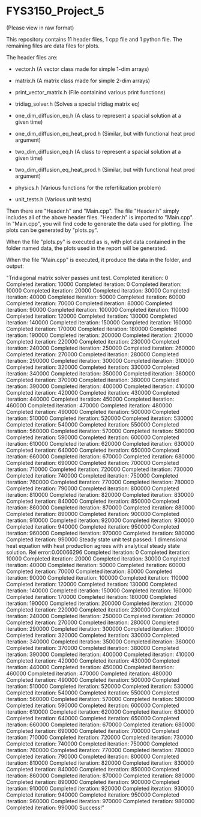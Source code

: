 # FYS3150_Project_5

(Please view in raw format)

This repository contains 11 header files,
1 cpp file and 1 python file. The remaining files are data files for plots.

The header files are:

* vector.h                          (A vector class made for simple 1-dim arrays)
* matrix.h                          (A matrix class made for simple 2-dim arrays)
* print_vector_matrix.h             (File containind various print functions)
* tridiag_solver.h                  (Solves a special tridiag matrix eq)

* one_dim_diffusion_eq.h            (A class to represent a spacial solution at a given time)
* one_dim_diffusion_eq_heat_prod.h  (Similar, but with functional heat prod argument)
* two_dim_diffusion_eq.h            (A class to represent a spacial solution at a given time)
* two_dim_diffusion_eq_heat_prod.h  (Similar, but with functional heat prod argument)

* physics.h                         (Various functions for the refertilization problem)
* unit_tests.h                      (Various unit tests)

Then there are "Header.h" and "Main.cpp". 
The file "Header.h" simply includes all of the above header files. 
"Header.h" is imported to "Main.cpp".
In "Main.cpp", you will find code to generate the data used for plotting.
The plots can be generated by "plots.py".

When the file "plots.py" is executed as is, with
plot data contained in the folder named data,
the plots used in the report will be generated.

When the file "Main.cpp" is executed, it produce the data in the folder,
and output:

"Tridiagonal matrix solver passes unit test.
Completed iteration: 0
Completed iteration: 10000
Completed iteration: 0
Completed iteration: 10000
Completed iteration: 20000
Completed iteration: 30000
Completed iteration: 40000
Completed iteration: 50000
Completed iteration: 60000
Completed iteration: 70000
Completed iteration: 80000
Completed iteration: 90000
Completed iteration: 100000
Completed iteration: 110000
Completed iteration: 120000
Completed iteration: 130000
Completed iteration: 140000
Completed iteration: 150000
Completed iteration: 160000
Completed iteration: 170000
Completed iteration: 180000
Completed iteration: 190000
Completed iteration: 200000
Completed iteration: 210000
Completed iteration: 220000
Completed iteration: 230000
Completed iteration: 240000
Completed iteration: 250000
Completed iteration: 260000
Completed iteration: 270000
Completed iteration: 280000
Completed iteration: 290000
Completed iteration: 300000
Completed iteration: 310000
Completed iteration: 320000
Completed iteration: 330000
Completed iteration: 340000
Completed iteration: 350000
Completed iteration: 360000
Completed iteration: 370000
Completed iteration: 380000
Completed iteration: 390000
Completed iteration: 400000
Completed iteration: 410000
Completed iteration: 420000
Completed iteration: 430000
Completed iteration: 440000
Completed iteration: 450000
Completed iteration: 460000
Completed iteration: 470000
Completed iteration: 480000
Completed iteration: 490000
Completed iteration: 500000
Completed iteration: 510000
Completed iteration: 520000
Completed iteration: 530000
Completed iteration: 540000
Completed iteration: 550000
Completed iteration: 560000
Completed iteration: 570000
Completed iteration: 580000
Completed iteration: 590000
Completed iteration: 600000
Completed iteration: 610000
Completed iteration: 620000
Completed iteration: 630000
Completed iteration: 640000
Completed iteration: 650000
Completed iteration: 660000
Completed iteration: 670000
Completed iteration: 680000
Completed iteration: 690000
Completed iteration: 700000
Completed iteration: 710000
Completed iteration: 720000
Completed iteration: 730000
Completed iteration: 740000
Completed iteration: 750000
Completed iteration: 760000
Completed iteration: 770000
Completed iteration: 780000
Completed iteration: 790000
Completed iteration: 800000
Completed iteration: 810000
Completed iteration: 820000
Completed iteration: 830000
Completed iteration: 840000
Completed iteration: 850000
Completed iteration: 860000
Completed iteration: 870000
Completed iteration: 880000
Completed iteration: 890000
Completed iteration: 900000
Completed iteration: 910000
Completed iteration: 920000
Completed iteration: 930000
Completed iteration: 940000
Completed iteration: 950000
Completed iteration: 960000
Completed iteration: 970000
Completed iteration: 980000
Completed iteration: 990000
Steady state unit test passed: 1 dimensional heat equation with heat production
agrees with analytical steady state solution. Rel error:0.00066296
Completed iteration: 0
Completed iteration: 10000
Completed iteration: 20000
Completed iteration: 30000
Completed iteration: 40000
Completed iteration: 50000
Completed iteration: 60000
Completed iteration: 70000
Completed iteration: 80000
Completed iteration: 90000
Completed iteration: 100000
Completed iteration: 110000
Completed iteration: 120000
Completed iteration: 130000
Completed iteration: 140000
Completed iteration: 150000
Completed iteration: 160000
Completed iteration: 170000
Completed iteration: 180000
Completed iteration: 190000
Completed iteration: 200000
Completed iteration: 210000
Completed iteration: 220000
Completed iteration: 230000
Completed iteration: 240000
Completed iteration: 250000
Completed iteration: 260000
Completed iteration: 270000
Completed iteration: 280000
Completed iteration: 290000
Completed iteration: 300000
Completed iteration: 310000
Completed iteration: 320000
Completed iteration: 330000
Completed iteration: 340000
Completed iteration: 350000
Completed iteration: 360000
Completed iteration: 370000
Completed iteration: 380000
Completed iteration: 390000
Completed iteration: 400000
Completed iteration: 410000
Completed iteration: 420000
Completed iteration: 430000
Completed iteration: 440000
Completed iteration: 450000
Completed iteration: 460000
Completed iteration: 470000
Completed iteration: 480000
Completed iteration: 490000
Completed iteration: 500000
Completed iteration: 510000
Completed iteration: 520000
Completed iteration: 530000
Completed iteration: 540000
Completed iteration: 550000
Completed iteration: 560000
Completed iteration: 570000
Completed iteration: 580000
Completed iteration: 590000
Completed iteration: 600000
Completed iteration: 610000
Completed iteration: 620000
Completed iteration: 630000
Completed iteration: 640000
Completed iteration: 650000
Completed iteration: 660000
Completed iteration: 670000
Completed iteration: 680000
Completed iteration: 690000
Completed iteration: 700000
Completed iteration: 710000
Completed iteration: 720000
Completed iteration: 730000
Completed iteration: 740000
Completed iteration: 750000
Completed iteration: 760000
Completed iteration: 770000
Completed iteration: 780000
Completed iteration: 790000
Completed iteration: 800000
Completed iteration: 810000
Completed iteration: 820000
Completed iteration: 830000
Completed iteration: 840000
Completed iteration: 850000
Completed iteration: 860000
Completed iteration: 870000
Completed iteration: 880000
Completed iteration: 890000
Completed iteration: 900000
Completed iteration: 910000
Completed iteration: 920000
Completed iteration: 930000
Completed iteration: 940000
Completed iteration: 950000
Completed iteration: 960000
Completed iteration: 970000
Completed iteration: 980000
Completed iteration: 990000
Success!"

